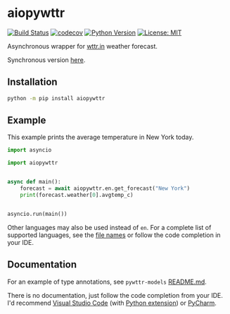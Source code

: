 # aiopywttr

[![Build Status](https://github.com/monosans/aiopywttr/workflows/test/badge.svg?branch=main&event=push)](https://github.com/monosans/aiopywttr/actions?query=workflow%3Atest)
[![codecov](https://codecov.io/gh/monosans/aiopywttr/branch/main/graph/badge.svg)](https://codecov.io/gh/monosans/aiopywttr)
[![Python Version](https://img.shields.io/pypi/pyversions/aiopywttr.svg)](https://pypi.org/project/aiopywttr/)
[![License: MIT](https://img.shields.io/badge/License-MIT-yellow.svg)](https://github.com/monosans/aiopywttr/blob/main/LICENSE)

Asynchronous wrapper for [wttr.in](https://wttr.in) weather forecast.

Synchronous version [here](https://github.com/monosans/pywttr).

## Installation

```bash
python -m pip install aiopywttr
```

## Example

This example prints the average temperature in New York today.

```python
import asyncio

import aiopywttr


async def main():
    forecast = await aiopywttr.en.get_forecast("New York")
    print(forecast.weather[0].avgtemp_c)


asyncio.run(main())
```

Other languages may also be used instead of `en`. For a complete list of supported languages, see the [file names](https://github.com/monosans/aiopywttr/tree/main/aiopywttr) or follow the code completion in your IDE.

## Documentation

For an example of type annotations, see `pywttr-models` [README.md](https://github.com/monosans/pywttr-models#usage-for-type-annotation).

There is no documentation, just follow the code completion from your IDE. I'd recommend [Visual Studio Code](https://code.visualstudio.com) (with [Python extension](https://marketplace.visualstudio.com/items?itemName=ms-python.python)) or [PyCharm](https://jetbrains.com/pycharm).
